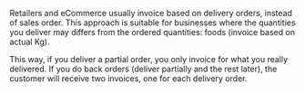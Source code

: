 Retailers and eCommerce usually invoice based on delivery orders, instead of sales order. This approach is suitable for businesses where the quantities you deliver may differs from the ordered quantities: foods (invoice based on actual Kg).

This way, if you deliver a partial order, you only invoice for what you really delivered. If you do back orders (deliver partially and the rest later), the customer will receive two invoices, one for each delivery order.